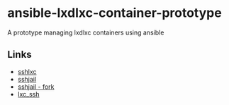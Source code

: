 # ansible-lxdlxc-container-prototype

A prototype managing lxdlxc containers using ansible



Links
-----

* [sshlxc](https://github.com/antifuchs/ansible-sshlxd-connection)
* [sshjail](https://github.com/austinhyde/ansible-sshjail)
* [sshjail - fork](https://github.com/seliopou/ansible-sshjail)
* [lxc_ssh](https://github.com/chifflier/ansible-lxc-ssh)
